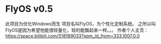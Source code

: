 # FlyOS v0.5
此项目为优化Windows而生
项目名叫FlyOS，为个性化定制系统。
之所以叫FlyOS是因为希望他能很轻量化，轻的能飘起来一样。。。
作者个人主页：https://space.bilibili.com/518189033?spm_id_from=333.1007.0.0
